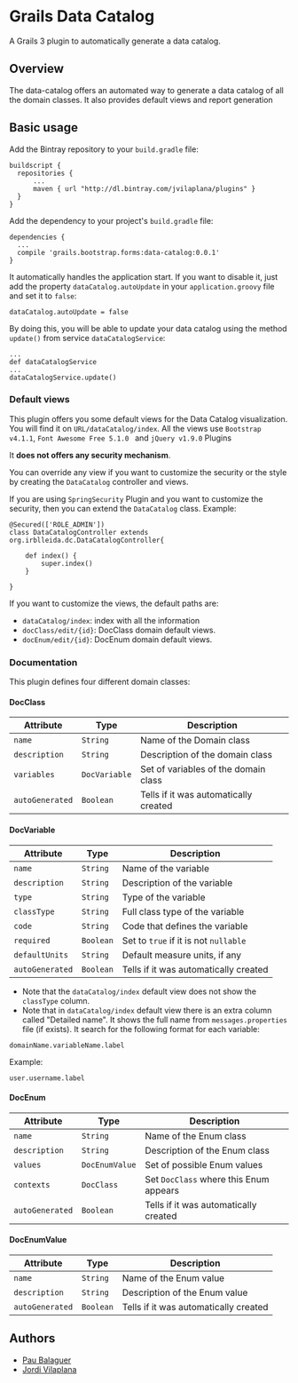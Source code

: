 # Grails Data Catalog
A Grails 3 plugin to automatically generate a data catalog.


## Overview
The data-catalog offers an automated way to generate a data catalog of all the domain classes. It also provides default views and report generation


## Basic usage
Add the Bintray repository to your `build.gradle` file:

```
buildscript {
  repositories {
      ...
      maven { url "http://dl.bintray.com/jvilaplana/plugins" }
  }
}
```

Add the dependency to your project's `build.gradle` file:

```
dependencies {
  ...
  compile 'grails.bootstrap.forms:data-catalog:0.0.1'
}
```

It automatically handles the application start. If you want to disable it, just add the property `dataCatalog.autoUpdate` in your `application.groovy` file and set it to `false`:

```
dataCatalog.autoUpdate = false
```

By doing this, you will be able to update your data catalog using the method `update()` from service `dataCatalogService`:

```
...
def dataCatalogService
...
dataCatalogService.update()
```

### Default views

This plugin offers you some default views for the Data Catalog visualization. You will find it on `URL/dataCatalog/index`.
All the views use `Bootstrap v4.1.1`, `Font Awesome Free 5.1.0 ` and `jQuery v1.9.0` Plugins

It **does not offers any security mechanism**.

You can override any view if you want to customize the security or the style by creating the `DataCatalog` controller and views.

If you are using `SpringSecurity` Plugin and you want to customize the security, then you can extend the `DataCatalog` class.
Example:
```
@Secured(['ROLE_ADMIN'])
class DataCatalogController extends org.irblleida.dc.DataCatalogController{

    def index() {
        super.index()
    }

}
```

If you want to customize the views, the default paths are:

 - `dataCatalog/index`: index with all the information
 - `docClass/edit/{id}`: DocClass domain default views.
 - `docEnum/edit/{id}`: DocEnum domain default views.


### Documentation

This plugin defines four different domain classes:

#### DocClass

| Attribute | Type | Description |
| --------- | ----------- | ----------- |
| `name` | `String` | Name of the Domain class |
| `description` | `String` | Description of the domain class | 
| `variables` | `DocVariable` | Set of variables of the domain class |
| `autoGenerated` | `Boolean` | Tells if it was automatically created |

#### DocVariable

| Attribute | Type | Description |
| --------- | ----------- | ----------- |
| `name` | `String` | Name of the variable |
| `description` | `String` | Description of the variable |
| `type` | `String` | Type of the variable |
| `classType` | `String` | Full class type of the variable |
| `code` | `String` | Code that defines the variable |
| `required` | `Boolean` | Set to `true` if it is not `nullable` |
| `defaultUnits` | `String` | Default measure units, if any |
| `autoGenerated` | `Boolean` | Tells if it was automatically created |

* Note that the `dataCatalog/index` default view does not show the `classType` column.
* Note that in `dataCatalog/index` default view there is an extra column called "Detailed name". It shows the full name from `messages.properties` file (if exists).
It search for the following format for each variable:
```
domainName.variableName.label
```
Example:
```
user.username.label
```

#### DocEnum

| Attribute | Type | Description |
| --------- | ----------- | ----------- |
| `name` | `String` | Name of the Enum class |
| `description` | `String` | Description of the Enum class | 
| `values` | `DocEnumValue` | Set of possible Enum values |
| `contexts` | `DocClass` | Set `DocClass` where this Enum appears |
| `autoGenerated` | `Boolean` | Tells if it was automatically created |

#### DocEnumValue

| Attribute | Type | Description |
| --------- | ----------- | ----------- |
| `name` | `String` | Name of the Enum value |
| `description` | `String` | Description of the Enum value | 
| `autoGenerated` | `Boolean` | Tells if it was automatically created |

## Authors

 - [Pau Balaguer](https://github.com/pbalaguer19)
 - [Jordi Vilaplana](https://github.com/jvilaplana)
